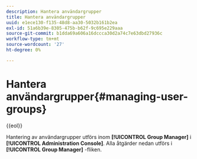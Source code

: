 ```yaml
---
description: Hantera användargrupper
title: Hantera användargrupper
uuid: e1ece130-f135-48d8-aa30-5032b161b2ea
exl-id: 51a6b39e-8305-475b-b62f-9c695e229aaa
source-git-commit: b1dda69a606a16dccca30d2a74c7e63dbd27936c
workflow-type: tm+mt
source-wordcount: '27'
ht-degree: 0%

---
```


# Hantera användargrupper{#managing-user-groups}

{{eol}}

Hantering av användargrupper utförs inom **[!UICONTROL Group Manager]** i **[!UICONTROL Administration Console]**. Alla åtgärder nedan utförs i **[!UICONTROL Group Manager]** -fliken.
